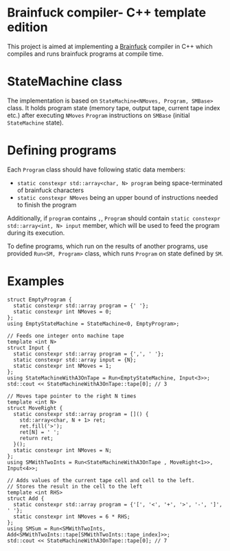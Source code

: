 # Brainfuck compiler- C++ template edition

This project is aimed at implementing a [Brainfuck](https://en.wikipedia.org/wiki/Brainfuck) compiler in C++ which compiles and runs brainfuck programs at compile time.

# StateMachine class
The implementation is based on `StateMachine<NMoves, Program, SMBase>` class. It holds program state (memory tape, output tape, current tape index etc.) after executing `NMoves`  `Program` instructions on `SMBase` (initial `StateMachine` state).  

# Defining programs
Each `Program` class should have following static data members:
* `static constexpr std::array<char, N> program` being space-terminated of brainfuck characters
* `static constexpr NMoves` being an upper bound of instructions needed to finish the program

Additionally, if `program` contains `,`, `Program` should contain `static constexpr std::array<int, N> input` member, which will be used to feed the program during its execution. 

To define programs, which run on the results of another programs, use provided `Run<SM, Program>` class, which runs `Program` on state defined by `SM`.

# Examples
```
struct EmptyProgram {
  static constexpr std::array program = {' '};
  static constexpr int NMoves = 0;
};
using EmptyStateMachine = StateMachine<0, EmptyProgram>;
```
```
// Feeds one integer onto machine tape
template <int N>
struct Input {
  static constexpr std::array program = {',', ' '};
  static constexpr std::array input = {N};
  static constexpr int NMoves = 1;
};
using StateMachineWithA3OnTape = Run<EmptyStateMachine, Input<3>>;
std::cout << StateMachineWithA3OnTape::tape[0]; // 3
```
```
// Moves tape pointer to the right N times
template <int N>
struct MoveRight {
  static constexpr std::array program = []() {
    std::array<char, N + 1> ret;
    ret.fill('>');
    ret[N] = ' ';
    return ret;
  }();
  static constexpr int NMoves = N;
};
using SMWithTwoInts = Run<StateMachineWithA3OnTape , MoveRight<1>>, Input<4>>;
```
```
// Adds values of the current tape cell and cell to the left.
// Stores the result in the cell to the left
template <int RHS>
struct Add {
  static constexpr std::array program = {'[', '<', '+', '>', '-', ']', ' '};
  static constexpr int NMoves = 6 * RHS;
};
using SMSum = Run<SMWithTwoInts, Add<SMWithTwoInts::tape[SMWithTwoInts::tape_index]>>;
std::cout << StateMachineWithA3OnTape::tape[0]; // 7